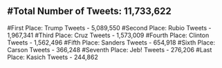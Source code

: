 #Total Number of Tweets: 11,733,622 
---
#First Place: Trump Tweets - 5,089,550
#Second Place: Rubio Tweets - 1,967,341
#Third Place: Cruz Tweets - 1,573,009
#Fourth Place: Clinton Tweets - 1,562,496
#Fifth Place: Sanders Tweets - 654,918
#Sixth Place: Carson Tweets - 366,248
#Seventh Place: Jeb! Tweets - 276,206
#Last Place: Kasich Tweets - 244,862

